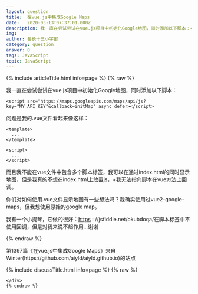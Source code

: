 ```yaml
---
layout: question
title:  在vue.js中集成Google Maps
date:   2020-03-13T07:37:01.000Z
description: 我一直在尝试尝试在vue.js项目中初始化Google地图，同时添加以下脚本：<script src="https //maps.googleapis...
img: 
author: 番长十三小宇宙
category: question
answer: 0
tags: JavaScript
topic: JavaScript
---
```

<div class="article-root">
  <div class="article">
    {% include articleTitle.html info=page %}
    {% raw %}
    <div class="article-content"><p><font style="vertical-align: inherit;"><font style="vertical-align: inherit;">我一直在尝试尝试在vue.js项目中初始化Google地图，同时添加以下脚本：</font></font></p>

<pre><code>&lt;script src="https://maps.googleapis.com/maps/api/js?key="MY_API_KEY"&amp;callback=initMap" async defer&gt;&lt;/script&gt;
</code></pre>

<p><font style="vertical-align: inherit;"><font style="vertical-align: inherit;">问题是我的.vue文件看起来像这样： </font></font></p>

<pre><code>&lt;template&gt;<font></font>
  ...<font></font>
&lt;/template&gt;<font></font>
<font></font>
&lt;script&gt;<font></font>
  ...<font></font>
&lt;/script&gt;<font></font>
</code></pre>

<p><font style="vertical-align: inherit;"><font style="vertical-align: inherit;">而且我不能在vue文件中包含多个脚本标签，我可以在通过index.html的同时显示地图，但是我真的不想在index.html上放置js，+我无法指向脚本在vue方法上回调。</font></font></p>

<p><font style="vertical-align: inherit;"><font style="vertical-align: inherit;">你们对如何使用.vue文件显示地图有一些想法吗？</font><font style="vertical-align: inherit;">我确实使用过vue2-google-maps，但我想使用原始的google map。</font></font></p>

<p><font style="vertical-align: inherit;"><font style="vertical-align: inherit;">我有一个小提琴，它做的很好：</font></font><a href="https://jsfiddle.net/okubdoqa/" rel="noreferrer"><font style="vertical-align: inherit;"><font style="vertical-align: inherit;">https</font></font></a><font style="vertical-align: inherit;"><font style="vertical-align: inherit;"> : </font><font style="vertical-align: inherit;">//jsfiddle.net/okubdoqa/在脚本标签中不使用回调，但是对我来说不起作用...谢谢</font></font></p></div>
    {% endraw %}
  </div>
  <p class="winter_mark">第1397篇《在vue.js中集成Google Maps》来自Winter(https://github.com/aiyld/aiyld.github.io)的站点</p>
  <div class="discuss-wrapper">
    {% include discussTitle.html info=page %}
    {% raw %}
    <div class="discuss-list">
    
    </div>
    {% endraw %}
  </div>
<div>
